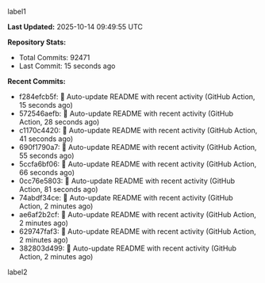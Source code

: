 
label1 
<!-- ACTIVITY_START -->
**Last Updated:** 2025-10-14 09:49:55 UTC

**Repository Stats:**
- Total Commits: 92471
- Last Commit: 15 seconds ago

**Recent Commits:**
- f284efcb5f: 🤖 Auto-update README with recent activity (GitHub Action, 15 seconds ago)
- 572546aefb: 🤖 Auto-update README with recent activity (GitHub Action, 28 seconds ago)
- c1170c4420: 🤖 Auto-update README with recent activity (GitHub Action, 41 seconds ago)
- 690f1790a7: 🤖 Auto-update README with recent activity (GitHub Action, 55 seconds ago)
- 5ccfa6bf06: 🤖 Auto-update README with recent activity (GitHub Action, 66 seconds ago)
- 0cc76e5803: 🤖 Auto-update README with recent activity (GitHub Action, 81 seconds ago)
- 74abdf34ce: 🤖 Auto-update README with recent activity (GitHub Action, 2 minutes ago)
- ae6af2b2cf: 🤖 Auto-update README with recent activity (GitHub Action, 2 minutes ago)
- 629747faf3: 🤖 Auto-update README with recent activity (GitHub Action, 2 minutes ago)
- 382803d499: 🤖 Auto-update README with recent activity (GitHub Action, 2 minutes ago)
<!-- ACTIVITY_END -->

label2
